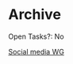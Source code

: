 # Archive

Open Tasks?: No

[Social media WG](Archive%208edf6dce91fa41779a44ace7d52b64cf/Social%20media%20WG%20762588e53f1f4bab8b155ffff33c091e.md)